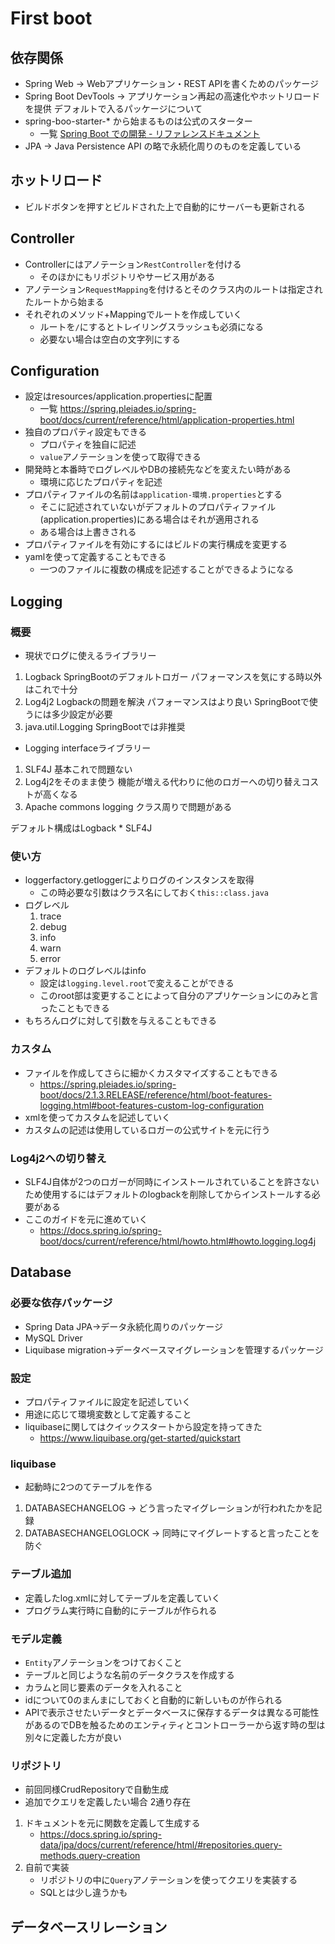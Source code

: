 # First boot

## 依存関係

- Spring Web → Webアプリケーション・REST APIを書くためのパッケージ
- Spring Boot DevTools → アプリケーション再起の高速化やホットリロードを提供
  デフォルトで入るパッケージについて
- spring-boo-starter-* から始まるものは公式のスターター
  - 一覧 [Spring Boot での開発 - リファレンスドキュメント](https://spring.pleiades.io/spring-boot/docs/current/reference/html/using.html#using.build-systems.starters)
- JPA → Java Persistence API の略で永続化周りのものを定義している

## ホットリロード

- ビルドボタンを押すとビルドされた上で自動的にサーバーも更新される

## Controller

- Controllerにはアノテーション`RestController`を付ける
  - そのほかにもリポジトリやサービス用がある
- アノテーション`RequestMapping`を付けるとそのクラス内のルートは指定されたルートから始まる
- それぞれのメソッド+Mappingでルートを作成していく
  - ルートを`/`にするとトレイリングスラッシュも必須になる
  - 必要ない場合は空白の文字列にする

## Configuration

- 設定はresources/application.propertiesに配置
  - 一覧 https://spring.pleiades.io/spring-boot/docs/current/reference/html/application-properties.html
- 独自のプロパティ設定もできる
  - プロパティを独自に記述
  - `value`アノテーションを使って取得できる
- 開発時と本番時でログレベルやDBの接続先などを変えたい時がある
  - 環境に応じたプロパティを記述
- プロパティファイルの名前は`application-環境.properties`とする
  - そこに記述されていないがデフォルトのプロパティファイル(application.properties)にある場合はそれが適用される
  - ある場合は上書きされる
- プロパティファイルを有効にするにはビルドの実行構成を変更する
- yamlを使って定義することもできる
  - 一つのファイルに複数の構成を記述することができるようになる

## Logging

### 概要

- 現状でログに使えるライブラリー
1. Logback SpringBootのデフォルトロガー パフォーマンスを気にする時以外はこれで十分
2. Log4j2 Logbackの問題を解決 パフォーマンスはより良い SpringBootで使うには多少設定が必要
3. java.util.Logging SpringBootでは非推奨
- Logging interfaceライブラリー
1. SLF4J 基本これで問題ない
2. Log4j2をそのまま使う 機能が増える代わりに他のロガーへの切り替えコストが高くなる
3. Apache commons logging クラス周りで問題がある

デフォルト構成はLogback * SLF4J

### 使い方

- loggerfactory.getloggerによりログのインスタンスを取得
  - この時必要な引数はクラス名にしておく`this::class.java`
- ログレベル
  1. trace
  2. debug
  3. info
  4. warn
  5. error
- デフォルトのログレベルはinfo
  - 設定は`logging.level.root`で変えることができる
  - このroot部は変更することによって自分のアプリケーションにのみと言ったこともできる
- もちろんログに対して引数を与えることもできる

### カスタム

- ファイルを作成してさらに細かくカスタマイズすることもできる
  - https://spring.pleiades.io/spring-boot/docs/2.1.3.RELEASE/reference/html/boot-features-logging.html#boot-features-custom-log-configuration
- xmlを使ってカスタムを記述していく
- カスタムの記述は使用しているロガーの公式サイトを元に行う

### Log4j2への切り替え

- SLF4J自体が2つのロガーが同時にインストールされていることを許さないため使用するにはデフォルトのlogbackを削除してからインストールする必要がある
- ここのガイドを元に進めていく
  - https://docs.spring.io/spring-boot/docs/current/reference/html/howto.html#howto.logging.log4j

## Database

### 必要な依存パッケージ

- Spring Data JPA→データ永続化周りのパッケージ
- MySQL Driver
- Liquibase migration→データベースマイグレーションを管理するパッケージ

### 設定

- プロパティファイルに設定を記述していく
- 用途に応じて環境変数として定義すること
- liquibaseに関してはクイックスタートから設定を持ってきた
  - https://www.liquibase.org/get-started/quickstart

### liquibase

- 起動時に2つのてテーブルを作る
1. DATABASECHANGELOG → どう言ったマイグレーションが行われたかを記録
2. DATABASECHANGELOGLOCK → 同時にマイグレートすると言ったことを防ぐ

### テーブル追加

- 定義したlog.xmlに対してテーブルを定義していく
- プログラム実行時に自動的にテーブルが作られる

### モデル定義

- `Entity`アノテーションをつけておくこと
- テーブルと同じような名前のデータクラスを作成する
- カラムと同じ要素のデータを入れること
- idについて0のまんまにしておくと自動的に新しいものが作られる
- APIで表示させたいデータとデータベースに保存するデータは異なる可能性があるのでDBを触るためのエンティティとコントローラーから返す時の型は別々に定義した方が良い

### リポジトリ

- 前回同様CrudRepositoryで自動生成
- 追加でクエリを定義したい場合 2通り存在
1. ドキュメントを元に関数を定義して生成する
   - https://docs.spring.io/spring-data/jpa/docs/current/reference/html/#repositories.query-methods.query-creation
2. 自前で実装
   - リポジトリの中に`Query`アノテーションを使ってクエリを実装する
   - SQLとは少し違うかも

## データベースリレーション

